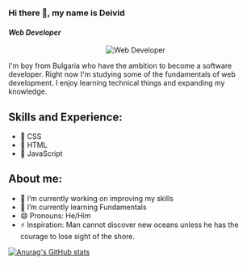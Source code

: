 ### Hi there 👋, my name is **Deivid**
#### *Web Developer*

<div id="header" align="center">

![*Web Developer*](https://media.giphy.com/media/13HgwGsXF0aiGY/giphy.gif)

</div>  
  
I'm boy from Bulgaria who have the ambition to become a software developer. Right now I'm studying some of the fundamentals of web development. I enjoy learning technical things and expanding my knowledge.

## Skills and Experience:
* 🎨 CSS
* 📄 HTML
* 🧨 JavaScript

## About me: 
- 🔭 I’m currently working on improving my skills 
- 🌱 I’m currently learning Fundamentals 
- 😄 Pronouns: He/Him 
- ⚡ Inspiration: Man cannot discover new oceans unless he has the courage to lose sight of the shore. 






[![Anurag's GitHub stats](https://github-readme-stats.vercel.app/api?username=Deivid-Nikolov)](https://github.com/anuraghazra/github-readme-stats)
